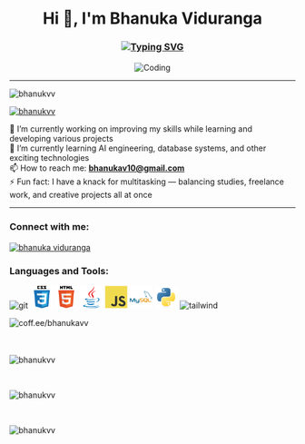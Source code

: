 <h1 align="center">Hi 👋, I'm Bhanuka Viduranga</h1>

<!-- Typing animation line -->
<h3 align="center">
  <a href="https://git.io/typing-svg">
    <img src="https://readme-typing-svg.herokuapp.com?font=Fira+Code&size=22&duration=3000&pause=1000&color=FFFFFF&center=true&vCenter=true&width=650&lines=A+passionate+Full-Stack+Developer+from+Sri+Lanka." alt="Typing SVG" />
  </a>
</h3>

<!-- Coding GIF -->
<p align="center">
  <img align="center" alt="Coding" width="500" src="https://lottiefiles.com/free-animation/developer-AUNc4qDJk8">
</p>

---

<p align="left"> 
  <img src="https://komarev.com/ghpvc/?username=bhanukvv&label=Profile%20views&color=0e75b6&style=flat" alt="bhanukvv" /> 
</p>

<p align="left"> 
  <a href="https://github.com/ryo-ma/github-profile-trophy">
    <img src="https://github-profile-trophy.vercel.app/?username=bhanukvv" alt="bhanukvv" />
  </a> 
</p>

🔭 I’m currently working on improving my skills while learning and developing various projects  
🌱 I’m currently learning AI engineering, database systems, and other exciting technologies  
📫 How to reach me: **bhanukav10@gmail.com**  
⚡ Fun fact: I have a knack for multitasking — balancing studies, freelance work, and creative projects all at once  

---

<h3 align="left">Connect with me:</h3>
<p align="left">
  <a href="https://linkedin.com/in/bhanuka viduranga" target="blank">
    <img align="center" src="https://raw.githubusercontent.com/rahuldkjain/github-profile-readme-generator/master/src/images/icons/Social/linked-in-alt.svg" alt="bhanuka viduranga" height="30" width="40" />
  </a>
</p>

<h3 align="left">Languages and Tools:</h3>
<p align="left">
  <img src="https://www.vectorlogo.zone/logos/git-scm/git-scm-icon.svg" alt="git" width="40" height="40"/> 
  <img src="https://raw.githubusercontent.com/devicons/devicon/master/icons/css3/css3-original-wordmark.svg" alt="css3" width="40" height="40"/>
  <img src="https://raw.githubusercontent.com/devicons/devicon/master/icons/html5/html5-original-wordmark.svg" alt="html5" width="40" height="40"/> 
  <img src="https://raw.githubusercontent.com/devicons/devicon/master/icons/java/java-original.svg" alt="java" width="40" height="40"/>
  <img src="https://raw.githubusercontent.com/devicons/devicon/master/icons/javascript/javascript-original.svg" alt="javascript" width="40" height="40"/>
  <img src="https://raw.githubusercontent.com/devicons/devicon/master/icons/mysql/mysql-original-wordmark.svg" alt="mysql" width="40" height="40"/>
  <img src="https://raw.githubusercontent.com/devicons/devicon/master/icons/python/python-original.svg" alt="python" width="40" height="40"/>
  <img src="https://www.vectorlogo.zone/logos/tailwindcss/tailwindcss-icon.svg" alt="tailwind" width="40" height="40"/>
</p>

<p>
  <a href="https://www.buymeacoffee.com/coff.ee/bhanukavv"> 
    <img align="left" src="https://cdn.buymeacoffee.com/buttons/v2/default-yellow.png" height="50" width="210" alt="coff.ee/bhanukavv" />
  </a>
</p>

<br><br><br>

<p>
  <img src="https://github-readme-stats.vercel.app/api/top-langs?username=bhanukvv&show_icons=true&locale=en&layout=compact" alt="bhanukvv" />
</p>
<br>
<p>
  <img src="https://github-readme-stats.vercel.app/api?username=bhanukvv&show_icons=true&locale=en" alt="bhanukvv" />
</p>
<br>
<p>
  <img src="https://github-readme-streak-stats.herokuapp.com/?user=bhanukvv&" alt="bhanukvv" />
</p>
